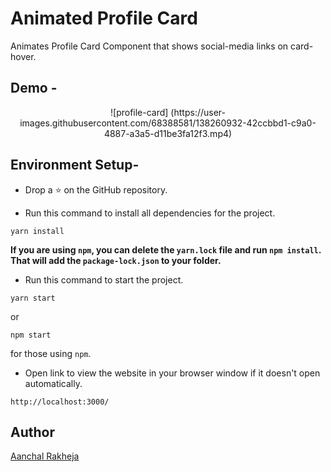 # Animated Profile Card
Animates Profile Card Component that shows social-media links on card-hover.

## Demo -

<div align="center">
![profile-card] (https://user-images.githubusercontent.com/68388581/138260932-42ccbbd1-c9a0-4887-a3a5-d11be3fa12f3.mp4)
</div> 



## Environment Setup-

* Drop a :star: on the GitHub repository.  

* Run this command to install all dependencies for the project.
```
yarn install
```  
**If you are using `npm`, you can delete the `yarn.lock` file and run `npm install`. That will add the `package-lock.json` to your folder.**  

* Run this command to start the project.
```
yarn start
```  
or 
```
npm start
```  
for those using `npm`.  

* Open link to view the website in your browser window if it doesn't open automatically.
```
http://localhost:3000/
```  

## Author

[Aanchal Rakheja](https://github.com/aanchalrakheja)


